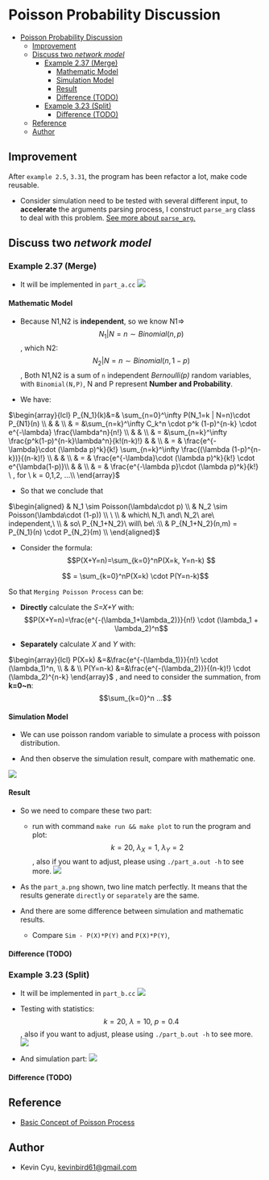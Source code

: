 # Poisson Probability Discussion

<!-- TOC -->

- [Poisson Probability Discussion](#poisson-probability-discussion)
    - [Improvement](#improvement)
    - [Discuss two *network model*](#discuss-two-network-model)
        - [Example 2.37 (Merge)](#example-237-merge)
            - [Mathematic Model](#mathematic-model)
            - [Simulation Model](#simulation-model)
            - [Result](#result)
            - [Difference (TODO)](#difference-todo)
        - [Example 3.23 (Split)](#example-323-split)
            - [Difference (TODO)](#difference-todo-1)
    - [Reference](#reference)
    - [Author](#author)

<!-- /TOC -->

## Improvement 

After `example 2.5`, `3.31`, the program has been refactor a lot, make code reusable.

* Consider simulation need to be tested with several different input, to **accelerate** the arguments parsing process, I construct `parse_arg` class to deal with this problem. [See more about `parse_arg`.](../utils/README.md#parse_arg)

## Discuss two *network model*

### Example 2.37 (Merge)
* It will be implemented in `part_a.cc`
![](../res/example2_37.png)

#### Mathematic Model

* Because N1,N2 is **independent**, so we know N1=> $$N_1 | N=n \sim Binomial(n,p)$$, which N2: $$N_2 | N=n \sim Binomial(n,1-p)$$ , Both N1,N2 is a sum of `n` independent *Bernoulli(p)* random variables, with `Binomial(N,P)`, N and P represent **Number and Probability**.

* We have: 

$\begin{array}{lcl}
P_{N_1}(k)&=& \sum_{n=0}^\infty P(N_1=k | N=n)\cdot P_{N1}(n) \\
& & \\
& = &\sum_{n=k}^\infty C_k^n \cdot p^k (1-p)^{n-k} \cdot e^{-\lambda} \frac{\lambda^n}{n!} \\
& & \\
& = &\sum_{n=k}^\infty \frac{p^k(1-p)^{n-k}\lambda^n}{k!(n-k)!}
& & \\
& = & \frac{e^{-\lambda}\cdot (\lambda p)^k}{k!} \sum_{n=k}^\infty \frac{(\lambda (1-p)^{n-k})}{(n-k)!} \\
& & \\
& = & \frac{e^{-\lambda}\cdot (\lambda p)^k}{k!}  \cdot e^{\lambda(1-p)}\\
& & \\
& = & \frac{e^{-\lambda p}\cdot (\lambda p)^k}{k!} \ , for \ k = 0,1,2, ...\\
\end{array}$


* So that we conclude that

$\begin{aligned}
& N_1 \sim Poisson(\lambda\cdot p) \\
& N_2 \sim Poisson(\lambda\cdot (1-p)) \\ 
\ \\
& which\ N_1\ and\ N_2\ are\ independent,\ \\
& so\ P_{N_1+N_2}\ will\ be\ :\\
& P_{N_1+N_2}(n,m) = P_{N_1}(n) \cdot P_{N_2}(m) \\
\end{aligned}$

* Consider the formula: $$P(X+Y=n)=\sum_{k=0}^nP(X=k, Y=n-k)   $$

$$ = \sum_{k=0}^nP(X=k) \cdot P(Y=n-k)$$

So that `Merging Poisson Process` can be:

* **Directly** calculate the *S=X+Y* with: $$P(X+Y=n)=\frac{e^{-(\lambda_1+\lambda_2)}}{n!} \cdot (\lambda_1 + \lambda_2)^n$$

* **Separately** calculate *X* and *Y* with: 

$\begin{array}{lcl}
P(X=k) &=&\frac{e^{-(\lambda_1)}}{n!} \cdot (\lambda_1)^n, \\
& & \\
P(Y=n-k) &=&\frac{e^{-(\lambda_2)}}{(n-k)!} \cdot (\lambda_2)^{n-k}
\end{array}$
, and need to consider the summation, from **k=0~n**: $$\sum_{k=0}^n ...$$

#### Simulation Model

* We can use poisson random variable to simulate a process with poisson distribution.

* And then observe the simulation result, compare with mathematic one.

![](image/part_a_sim.png)

#### Result

* So we need to compare these two part:
    * run with command `make run && make plot` to run the program and plot: $$k=20,\ \lambda_X=1,\ \lambda_Y=2$$, also if you want to adjust, please using `./part_a.out -h` to see more.
    ![](image/part_a.png)
* As the `part_a.png` shown, two line match perfectly. It means that the results generate `directly` or `separately` are the same.

* And there are some difference between simulation and mathematic results.
    * Compare `Sim - P(X)*P(Y)` and `P(X)*P(Y)`, 


#### Difference (TODO)


### Example 3.23 (Split)
* It will be implemented in `part_b.cc`
![](../res/example3_23.png)

* Testing with statistics: $$k=20,\ \lambda=10,\ p=0.4$$, also if you want to adjust, please using `./part_b.out -h` to see more.
![](image/part_b.png)

* And simulation part: 
![](image/part_b_sim.png)

#### Difference (TODO)

## Reference

* [Basic Concept of Poisson Process](https://www.probabilitycourse.com/chapter11/11_1_2_basic_concepts_of_the_poisson_process.php)

## Author 

* Kevin Cyu, kevinbird61@gmail.com